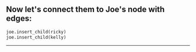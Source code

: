 <!--{type:code step 6}-->
<!--{title:Now let's connect them to Joe's node with edges:}-->
## Now let's connect them to Joe's node with edges:
```Python
joe.insert_child(ricky)
joe.insert_child(kelly)
```
-------------------------------------------------

[for speaker]: <> (Now, we have successfully created a simple family tree using data trees in Python.)
